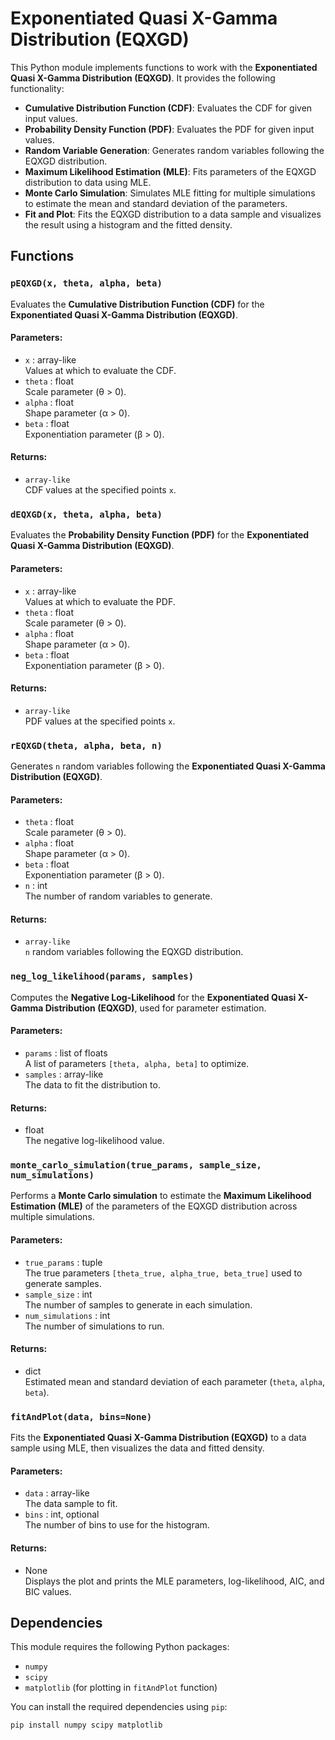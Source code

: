 # Exponentiated Quasi X-Gamma Distribution (EQXGD)

This Python module implements functions to work with the **Exponentiated Quasi X-Gamma Distribution (EQXGD)**. It provides the following functionality:

- **Cumulative Distribution Function (CDF)**: Evaluates the CDF for given input values.
- **Probability Density Function (PDF)**: Evaluates the PDF for given input values.
- **Random Variable Generation**: Generates random variables following the EQXGD distribution.
- **Maximum Likelihood Estimation (MLE)**: Fits parameters of the EQXGD distribution to data using MLE.
- **Monte Carlo Simulation**: Simulates MLE fitting for multiple simulations to estimate the mean and standard deviation of the parameters.
- **Fit and Plot**: Fits the EQXGD distribution to a data sample and visualizes the result using a histogram and the fitted density.

## Functions

### `pEQXGD(x, theta, alpha, beta)`
Evaluates the **Cumulative Distribution Function (CDF)** for the **Exponentiated Quasi X-Gamma Distribution (EQXGD)**.

#### Parameters:
- `x` : array-like  
  Values at which to evaluate the CDF.
- `theta` : float  
  Scale parameter (θ > 0).
- `alpha` : float  
  Shape parameter (α > 0).
- `beta` : float  
  Exponentiation parameter (β > 0).

#### Returns:
- `array-like`  
  CDF values at the specified points `x`.

### `dEQXGD(x, theta, alpha, beta)`
Evaluates the **Probability Density Function (PDF)** for the **Exponentiated Quasi X-Gamma Distribution (EQXGD)**.

#### Parameters:
- `x` : array-like  
  Values at which to evaluate the PDF.
- `theta` : float  
  Scale parameter (θ > 0).
- `alpha` : float  
  Shape parameter (α > 0).
- `beta` : float  
  Exponentiation parameter (β > 0).

#### Returns:
- `array-like`  
  PDF values at the specified points `x`.

### `rEQXGD(theta, alpha, beta, n)`
Generates `n` random variables following the **Exponentiated Quasi X-Gamma Distribution (EQXGD)**.

#### Parameters:
- `theta` : float  
  Scale parameter (θ > 0).
- `alpha` : float  
  Shape parameter (α > 0).
- `beta` : float  
  Exponentiation parameter (β > 0).
- `n` : int  
  The number of random variables to generate.

#### Returns:
- `array-like`  
  `n` random variables following the EQXGD distribution.

### `neg_log_likelihood(params, samples)`
Computes the **Negative Log-Likelihood** for the **Exponentiated Quasi X-Gamma Distribution (EQXGD)**, used for parameter estimation.

#### Parameters:
- `params` : list of floats  
  A list of parameters `[theta, alpha, beta]` to optimize.
- `samples` : array-like  
  The data to fit the distribution to.

#### Returns:
- float  
  The negative log-likelihood value.

### `monte_carlo_simulation(true_params, sample_size, num_simulations)`
Performs a **Monte Carlo simulation** to estimate the **Maximum Likelihood Estimation (MLE)** of the parameters of the EQXGD distribution across multiple simulations.

#### Parameters:
- `true_params` : tuple  
  The true parameters `[theta_true, alpha_true, beta_true]` used to generate samples.
- `sample_size` : int  
  The number of samples to generate in each simulation.
- `num_simulations` : int  
  The number of simulations to run.

#### Returns:
- dict  
  Estimated mean and standard deviation of each parameter (`theta`, `alpha`, `beta`).

### `fitAndPlot(data, bins=None)`
Fits the **Exponentiated Quasi X-Gamma Distribution (EQXGD)** to a data sample using MLE, then visualizes the data and fitted density.

#### Parameters:
- `data` : array-like  
  The data sample to fit.
- `bins` : int, optional  
  The number of bins to use for the histogram.

#### Returns:
- None  
  Displays the plot and prints the MLE parameters, log-likelihood, AIC, and BIC values.

## Dependencies

This module requires the following Python packages:
- `numpy`
- `scipy`
- `matplotlib` (for plotting in `fitAndPlot` function)

You can install the required dependencies using `pip`:

```bash
pip install numpy scipy matplotlib
```
  
